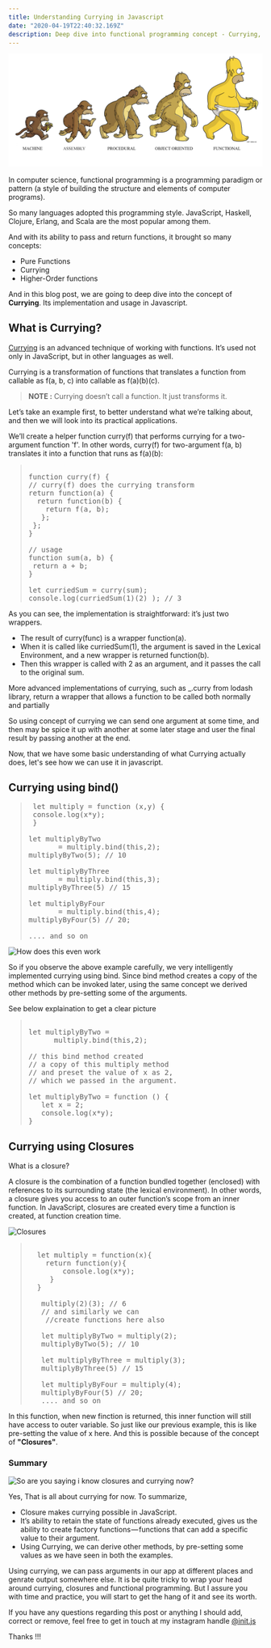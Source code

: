 ```yaml
---
title: Understanding Currying in Javascript
date: "2020-04-19T22:40:32.169Z"
description: Deep dive into functional programming concept - Currying, know its implementation and use in Javascript
---
```




![evolution of funcrtional programming image](./functional_evolution.png)

In computer science, functional programming is a programming paradigm or pattern (a style of building the structure and elements of computer programs).

So many languages adopted this programming style. JavaScript, Haskell, Clojure, Erlang, and Scala are the most popular among them.


And with its ability to pass and return functions, it brought so many concepts:
- Pure Functions
- Currying
- Higher-Order functions

And in this blog post, we are going to deep dive into the concept of **Currying**.
Its implementation and usage in Javascript.

## What is Currying?

[Currying](https://en.wikipedia.org/wiki/Currying) is an advanced technique of working with functions. It’s used not only in JavaScript, but in other languages as well.

Currying is a transformation of functions that translates a function from callable as f(a, b, c) into callable as f(a)(b)(c).

> **NOTE :** Currying doesn’t call a function. It just transforms it. 

 Let’s take an example first, to better understand what we’re talking about, and then we will look into its practical applications.

We’ll create a helper function curry(f) that performs currying for a two-argument function 'f'. In other words, curry(f) for two-argument f(a, b) translates it into a function that runs as f(a)(b):


  
>  <pre> 
> function curry(f) { 
> // curry(f) does the currying transform
> return function(a) {
>   return function(b) {
>     return f(a, b);
>    };
>  }; 
> } 
>   
>// usage
>function sum(a, b) {
>  return a + b;
>}
>   
>let curriedSum = curry(sum);
>console.log(curriedSum(1)(2) ); // 3
> </pre>


As you can see, the implementation is straightforward: it’s just two wrappers.

- The result of curry(func) is a wrapper function(a).
- When it is called like curriedSum(1), the argument is saved in the Lexical Environment, and a  new wrapper is returned function(b).
- Then this wrapper is called with 2 as an argument, and it passes the call to the original sum.


More advanced implementations of currying, such as _.curry from lodash library, return a wrapper that allows a function to be called both normally and partially

So using concept of currying we can send one argument at some time, and then may be spice it up with another at some later stage and user the final result by passing another at the end.

Now, that we have some basic understanding of what Currying actually does, let's see how we can use it in javascript.


## Currying using bind()


> <pre>
>  let multiply = function (x,y) {
>  console.log(x*y);
>  }  
>    
> let multiplyByTwo 
>        = multiply.bind(this,2);
> multiplyByTwo(5); // 10
>
> let multiplyByThree 
>        = multiply.bind(this,3);
> multiplyByThree(5) // 15
>
> let multiplyByFour 
>        = multiply.bind(this,4);
> multiplyByFour(5) // 20;
>
> .... and so on
> </pre>   

![How does this even work](https://i.imgflip.com/3x9d11.jpg)

So if you observe the above example carefully, we very intelligently implemented currying using bind.
Since bind method creates a copy of the method which can be invoked later, using the same concept we derived other methods by pre-setting some of the arguments.

See below explaination to get a clear picture

> <pre>   
> let multiplyByTwo = 
>       multiply.bind(this,2);     
> 
> // this bind method created 
> // a copy of this multiply method
> // and preset the value of x as 2,
> // which we passed in the argument.
>
> let multiplyByTwo = function () {   
>    let x = 2;   
>    console.log(x*y);   
> }   
> </pre>   

## Currying using Closures

What is a closure?

A closure is the combination of a function bundled together (enclosed) with references to its surrounding state (the lexical environment). In other words, a closure gives you access to an outer function’s scope from an inner function. In JavaScript, closures are created every time a function is created, at function creation time.


![Closures](https://i.imgflip.com/3x99gz.jpg)


> <pre>   
>   let multiply = function(x){
>     return function(y){
>         console.log(x*y);
>      }
>   }
> 
>    multiply(2)(3); // 6
>    // and similarly we can
>     //create functions here also
>
>    let multiplyByTwo = multiply(2);
>    multiplyByTwo(5); // 10
>
>    let multiplyByThree = multiply(3);
>    multiplyByThree(5) // 15
>
>    let multiplyByFour = multiply(4);
>    multiplyByFour(5) // 20;
>    .... and so on
> </pre>  

In this function, when new finction is returned, this inner function will still have access to outer variable. So just like our previous example, this is like pre-setting the value of x here.
And this is possible because of the concept of **"Closures"**.




### Summary


![So are you saying i know closures and currying now?](https://i.imgflip.com/3x9d8k.jpg)

Yes, That is all about currying for now.
To summarize,

 - Closure makes currying possible in JavaScript.
 - It’s ability to retain the state of functions already executed, gives us the ability to create factory functions — functions that can add a specific value to their argument.
 - Using Currying, we can derive other methods, by pre-setting some values as we have seen in both the examples.


  Using currying, we can pass arguments in our app at different places and genrate output somewhere else. It is be quite tricky to wrap your head around currying, closures and functional programming. But I assure you with time and practice, you will start to get the hang of it and see its worth.


If you have any questions regarding this post or anything I should add, correct or remove, feel free to get in touch at my instagram handle [@init.js](https://www.instagram.com/init.js/)

Thanks !!!